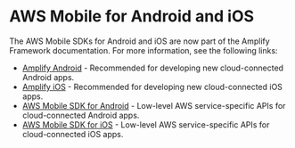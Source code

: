 # AWS Mobile for Android and iOS<a name="mobile-hub-aws-mobile-android-and-iOS"></a>

The AWS Mobile SDKs for Android and iOS are now part of the Amplify Framework documentation\. For more information, see the following links:
+  [Amplify Android](https://docs.amplify.aws/lib/q/platform/android) \- Recommended for developing new cloud\-connected Android apps\.
+  [Amplify iOS](https://docs.amplify.aws/lib/q/platform/ios) \- Recommended for developing new cloud\-connected iOS apps\.
+  [AWS Mobile SDK for Android](https://docs.amplify.aws/sdk/q/platform/android) \- Low\-level AWS service\-specific APIs for cloud\-connected Android apps\.
+  [AWS Mobile SDK for iOS](https://docs.amplify.aws/sdk/q/platform/ios) \- Low\-level AWS service\-specific APIs for cloud\-connected iOS apps\.